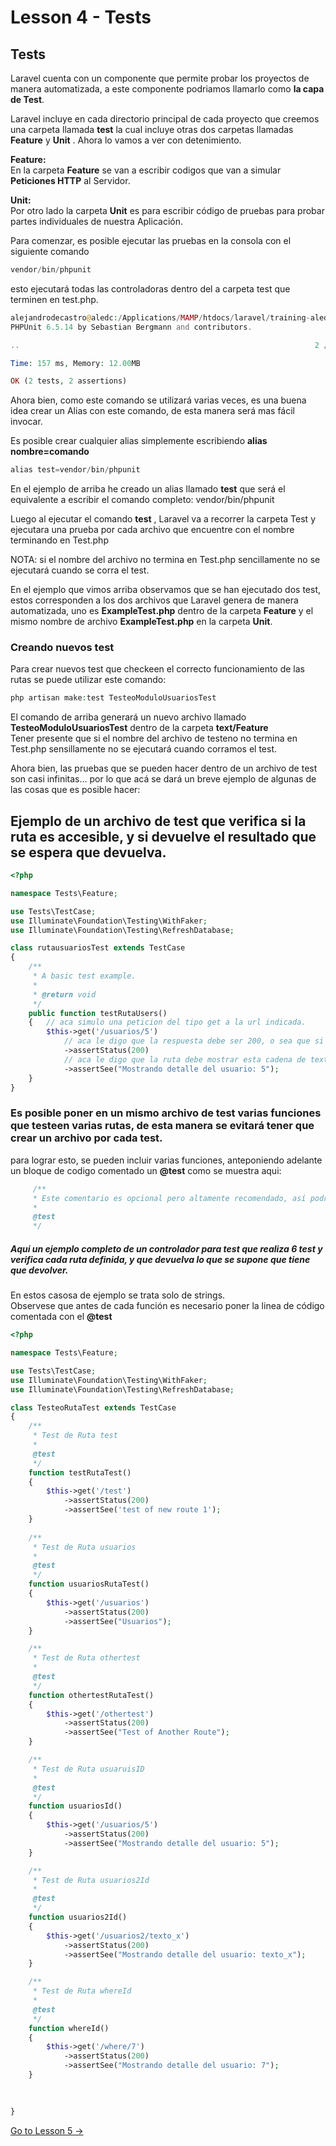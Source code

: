 # Lesson 4 - Tests

## Tests

Laravel cuenta con un componente que permite probar los proyectos de manera automatizada, a este componente podriamos llamarlo como __la capa de Test__.

Laravel incluye en cada directorio principal de cada proyecto que creemos una carpeta llamada __test__ la cual incluye otras dos carpetas llamadas __Feature__ y __Unit__ .   Ahora lo vamos a ver con detenimiento.   

 __Feature:__   
En la carpeta __Feature__ se van a escribir codigos que van a simular __Peticiones HTTP__ al Servidor.  

__Unit:__  
Por otro lado la carpeta __Unit__ es para escribir código de pruebas para probar partes individuales de nuestra Aplicación.  



Para comenzar, es posible ejecutar las pruebas en la consola con el siguiente comando

```php
vendor/bin/phpunit
```
esto ejecutará todas las controladoras dentro del a carpeta test que terminen en test.php.   
```php
alejandrodecastro@aledc:/Applications/MAMP/htdocs/laravel/training-aledc$ vendor/bin/phpunit
PHPUnit 6.5.14 by Sebastian Bergmann and contributors.

..                                                                  2 / 2 (100%)

Time: 157 ms, Memory: 12.00MB

OK (2 tests, 2 assertions)
```


Ahora bien, como este comando se utilizará varias veces, es una buena idea crear un Alias con este comando, de esta manera será  mas fácil invocar.

Es posible crear cualquier alias simplemente escribiendo __alias  nombre=comando__    

```php
alias test=vendor/bin/phpunit
```
En el ejemplo de arriba he creado un alias llamado __test__ que será el equivalente a escribir el comando completo: vendor/bin/phpunit    


Luego al ejecutar el comando __test__ , Laravel va a recorrer la carpeta Test y ejecutara una prueba por cada archivo que encuentre con el nombre terminando en Test.php

NOTA:  si el nombre del archivo no termina en Test.php sencillamente no se ejecutará cuando se corra el test.

En el ejemplo que vimos arriba observamos que se han ejecutado dos test, estos corresponden a los dos archivos que Laravel genera de manera automatizada, uno es  __ExampleTest.php__ dentro de la carpeta __Feature__ y el mismo nombre de archivo __ExampleTest.php__ en la carpeta __Unit__.  



### Creando nuevos test

Para crear nuevos test que checkeen el correcto funcionamiento de las rutas se puede utilizar este comando:
```php
php artisan make:test TesteoModuloUsuariosTest
```

El comando de arriba generará un nuevo archivo llamado __TesteoModuloUsuariosTest__ dentro de la carpeta __text/Feature__  
Tener presente que si el nombre del archivo de testeno no termina en Test.php sensillamente no se ejecutará cuando corramos el test.

Ahora bien, las pruebas que se pueden hacer dentro de un archivo de test son casi infinitas... por lo que acá se dará un breve ejemplo de algunas de las cosas que es posible hacer:


## Ejemplo de un archivo de test que verifica si la ruta es accesible, y si devuelve el resultado que se espera que devuelva.

```php
<?php

namespace Tests\Feature;

use Tests\TestCase;
use Illuminate\Foundation\Testing\WithFaker;
use Illuminate\Foundation\Testing\RefreshDatabase;

class rutausuariosTest extends TestCase
{
    /**
     * A basic test example.
     *
     * @return void
     */
    public function testRutaUsers()
    {   // aca simulo una peticion del tipo get a la url indicada.
        $this->get('/usuarios/5')
            // aca le digo que la respuesta debe ser 200, o sea que si encuentre la url
            ->assertStatus(200)            
            // aca le digo que la ruta debe mostrar esta cadena de texto.
            ->assertSee("Mostrando detalle del usuario: 5");
    }
}

```

### Es posible poner en un mismo archivo de test varias funciones que testeen varias rutas, de esta manera se evitará tener que crear un archivo por cada test.

para lograr esto, se pueden incluir varias funciones, anteponiendo adelante un bloque de codigo comentado un __@test__ como se muestra aqui:    

```php
     /**
     * Este comentario es opcional pero altamente recomendado, así podremos saber que está testeando la función.
     *
     @test
     */
```

##### Aqui un ejemplo completo de un controlador para test que realiza 6 test y verifica cada ruta definida, y que devuelva lo que se supone que tiene que devolver.  
En estos casosa de ejemplo se trata solo de strings.   
Observese que antes de cada función es necesario poner la linea de código comentada con el __@test__ 


```php
<?php

namespace Tests\Feature;

use Tests\TestCase;
use Illuminate\Foundation\Testing\WithFaker;
use Illuminate\Foundation\Testing\RefreshDatabase;

class TesteoRutaTest extends TestCase
{
    /**
     * Test de Ruta test
     *
     @test
     */
    function testRutaTest()
    {
        $this->get('/test')
            ->assertStatus(200)
            ->assertSee('test of new route 1');
    }
    
    /**
     * Test de Ruta usuarios
     *
     @test
     */
    function usuariosRutaTest()
    {
        $this->get('/usuarios')
            ->assertStatus(200)
            ->assertSee("Usuarios");
    }

    /**
     * Test de Ruta othertest
     *
     @test
     */
    function othertestRutaTest()
    {
        $this->get('/othertest')
            ->assertStatus(200)
            ->assertSee("Test of Another Route");
    }

    /**
     * Test de Ruta usuaruisID
     *
     @test
     */
    function usuariosId()
    {
        $this->get('/usuarios/5')
            ->assertStatus(200)
            ->assertSee("Mostrando detalle del usuario: 5");
    }

    /**
     * Test de Ruta usuarios2Id
     *
     @test
     */
    function usuarios2Id()
    {
        $this->get('/usuarios2/texto_x')
            ->assertStatus(200)
            ->assertSee("Mostrando detalle del usuario: texto_x");
    }

    /**
     * Test de Ruta whereId
     *
     @test
     */
    function whereId()
    {
        $this->get('/where/7')
            ->assertStatus(200)
            ->assertSee("Mostrando detalle del usuario: 7");
    }

    
    
}
```

[Go to Lesson 5 ->](https://github.com/aledc7/Laravel/blob/master/lesson_5_Controllers.md)








